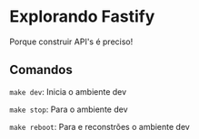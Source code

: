 # Explorando Fastify

Porque construir API's é preciso!

## Comandos 

`make dev`: Inicia o ambiente dev

`make stop`: Para o ambiente dev

`make reboot`: Para e reconstrões o ambiente dev
